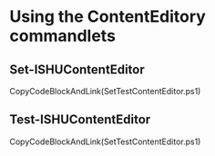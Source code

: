 # Using the ContentEditory commandlets

##  Set-ISHUContentEditor
CopyCodeBlockAndLink(SetTestContentEditor.ps1)

##  Test-ISHUContentEditor
CopyCodeBlockAndLink(SetTestContentEditor.ps1)
